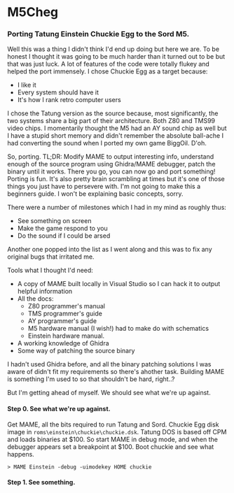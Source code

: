 # M5Cheg

### Porting Tatung Einstein Chuckie Egg to the Sord M5.

Well this was a thing I didn't think I'd end up doing but here we are. To be honest I thought it was going to be much harder than it turned out to be but that was just luck. A lot of features of the code were totally flukey and helped the port immensely. I chose Chuckie Egg as a target because:

* I like it
* Every system should have it
* It's how I rank retro computer users

I chose the Tatung version as the source because, most significantly, the two systems share a big part of their architecture. Both Z80 and TMS99 video chips. I momentarily thought the M5 had an AY sound chip as well but I have a stupid short memory and didn't remember the absolute ball-ache I had converting the sound when I ported my own game BiggOil. D'oh.

So, porting. TL;DR: Modify MAME to output interesting info, understand enough of the source program using Ghidra/MAME debugger, patch the binary until it works. There you go, you can now go and port something! Porting is fun. It's also pretty brain scrambling at times but it's one of those things you just have to persevere with. I'm not going to make this a beginners guide. I won't be explaining basic concepts, sorry.

There were a number of milestones which I had in my mind as roughly thus:

* See something on screen
* Make the game respond to you
* Do the sound if I could be arsed

Another one popped into the list as I went along and this was to fix any original bugs that irritated me.

Tools what I thought I'd need:
* A copy of MAME built locally in Visual Studio so I can hack it to output helpful information
* All the docs:
  * Z80 programmer's manual
  * TMS programmer's guide
  * AY programmer's guide
  * M5 hardware manual (I wish!) had to make do with schematics
  * Einstein hardware manual.
* A working knowledge of Ghidra
* Some way of patching the source binary

I hadn't used Ghidra before, and all the binary patching solutions I was aware of didn't fit my requirements so there's ahother task. Building MAME is something I'm used to so that shouldn't be hard, right..?

But I'm getting ahead of myself. We should see what we're up against. 

#### Step 0. See what we're up against.

Get MAME, all the bits required to run Tatung and Sord. Chuckie Egg disk image in `roms\einstein\chuckie\chuckie.dsk`. Tatung DOS is based off CPM and loads binaries at $100. So start MAME in debug mode, and when the debugger appears set a breakpoint at $100. Boot chuckie and see what happens.

`> MAME Einstein -debug -uimodekey HOME chuckie`



#### Step 1. See something.

